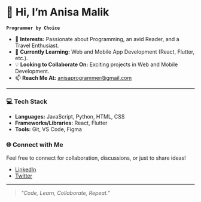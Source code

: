 # 👋 Hi, I’m **Anisa Malik**

**`Programmer by Choice`**

- 👀 **Interests:** Passionate about Programming, an avid Reader, and a Travel Enthusiast.
- 🌱 **Currently Learning:** Web and Mobile App Development (React, Flutter, etc.).
- 💡 **Looking to Collaborate On:** Exciting projects in Web and Mobile Development.
- 📫 **Reach Me At:** [anisaprogrammer@gmail.com](mailto:anisaprogrammer@gmail.com)

---

### 💻 Tech Stack
- **Languages:** JavaScript, Python, HTML, CSS
- **Frameworks/Libraries:** React, Flutter
- **Tools:** Git, VS Code, Figma

### 🌐 Connect with Me
Feel free to connect for collaboration, discussions, or just to share ideas!

- [LinkedIn](https://www.linkedin.com/in/anisagraphicandwebdesigner/) <!-- Replace 'yourprofile' with your LinkedIn username -->
- [Twitter](https://twitter.com/anisamalik) <!-- Replace 'yourprofile' with your Twitter username -->

---

> _"Code, Learn, Collaborate, Repeat."_

